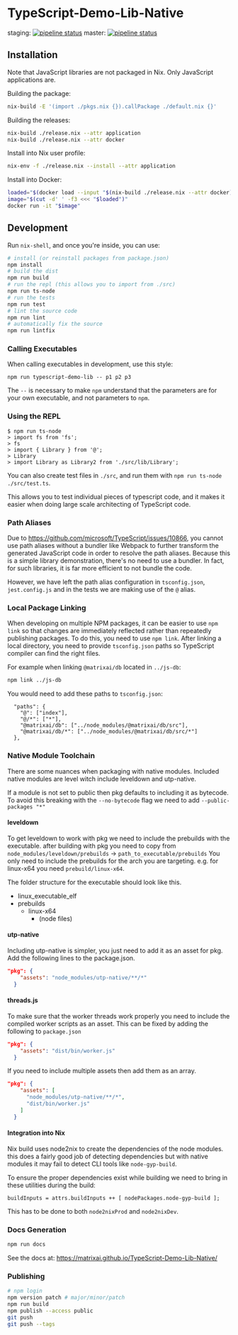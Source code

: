 # TypeScript-Demo-Lib-Native

staging: [![pipeline status](https://gitlab.com/MatrixAI/open-source/TypeScript-Demo-Lib-Native/badges/staging/pipeline.svg)](https://gitlab.com/MatrixAI/open-source/TypeScript-Demo-Lib-Native/commits/staging)
master: [![pipeline status](https://gitlab.com/MatrixAI/open-source/TypeScript-Demo-Lib-Native/badges/master/pipeline.svg)](https://gitlab.com/MatrixAI/open-source/TypeScript-Demo-Lib-Native/commits/master)

## Installation

Note that JavaScript libraries are not packaged in Nix. Only JavaScript applications are.

Building the package:

```sh
nix-build -E '(import ./pkgs.nix {}).callPackage ./default.nix {}'
```

Building the releases:

```sh
nix-build ./release.nix --attr application
nix-build ./release.nix --attr docker
```

Install into Nix user profile:

```sh
nix-env -f ./release.nix --install --attr application
```

Install into Docker:

```sh
loaded="$(docker load --input "$(nix-build ./release.nix --attr docker)")"
image="$(cut -d' ' -f3 <<< "$loaded")"
docker run -it "$image"
```

## Development

Run `nix-shell`, and once you're inside, you can use:

```sh
# install (or reinstall packages from package.json)
npm install
# build the dist
npm run build
# run the repl (this allows you to import from ./src)
npm run ts-node
# run the tests
npm run test
# lint the source code
npm run lint
# automatically fix the source
npm run lintfix
```

### Calling Executables

When calling executables in development, use this style:

```
npm run typescript-demo-lib -- p1 p2 p3
```

The `--` is necessary to make `npm` understand that the parameters are for your own executable, and not parameters to `npm`.

### Using the REPL

```
$ npm run ts-node
> import fs from 'fs';
> fs
> import { Library } from '@';
> Library
> import Library as Library2 from './src/lib/Library';
```

You can also create test files in `./src`, and run them with `npm run ts-node ./src/test.ts`.

This allows you to test individual pieces of typescript code, and it makes it easier when doing large scale architecting of TypeScript code.

### Path Aliases

Due to https://github.com/microsoft/TypeScript/issues/10866, you cannot use path aliases without a bundler like Webpack to further transform the generated JavaScript code in order to resolve the path aliases. Because this is a simple library demonstration, there's no need to use a bundler. In fact, for such libraries, it is far more efficient to not bundle the code.

However, we have left the path alias configuration in `tsconfig.json`, `jest.config.js` and in the tests we are making use of the `@` alias.

### Local Package Linking

When developing on multiple NPM packages, it can be easier to use `npm link` so that changes are immediately reflected rather than repeatedly publishing packages. To do this, you need to use `npm link`. After linking a local directory, you need to provide `tsconfig.json` paths so TypeScript compiler can find the right files.

For example when linking `@matrixai/db` located in `../js-db`:

```sh
npm link ../js-db
```

You would need to add these paths to `tsconfig.json`:

```
  "paths": {
    "@": ["index"],
    "@/*": ["*"],
    "@matrixai/db": ["../node_modules/@matrixai/db/src"],
    "@matrixai/db/*": ["../node_modules/@matrixai/db/src/*"]
  },
```

### Native Module Toolchain

There are some nuances when packaging with native modules.
Included native modules are level witch include leveldown and utp-native.

If a module is not set to public then pkg defaults to including it as bytecode.
To avoid this breaking with the `--no-bytecode` flag we need to add `--public-packages "*"`

#### leveldown

To get leveldown to work with pkg we need to include the prebuilds with the executable.
after building with pkg you need to copy from `node_modules/leveldown/prebuilds` -> `path_to_executable/prebuilds`
You only need to include the prebuilds for the arch you are targeting. e.g. for linux-x64 you need `prebuild/linux-x64`.

The folder structure for the executable should look like this.
- linux_executable_elf
- prebuilds
  - linux-x64
    - (node files)

#### utp-native

Including utp-native is simpler, you just need to add it as an asset for pkg.
Add the following lines to the package.json.
```json
"pkg": {
    "assets": "node_modules/utp-native/**/*"
  }
```

#### threads.js

To make sure that the worker threads work properly you need to include the compiled worker scripts as an asset.
This can be fixed by adding the following to `package.json`

```json
"pkg": {
    "assets": "dist/bin/worker.js"
  }
```

If you need to include multiple assets then add them as an array.

```json
"pkg": {
    "assets": [
      "node_modules/utp-native/**/*",
      "dist/bin/worker.js"
    ]
  }
```

#### Integration into Nix

Nix build uses node2nix to create the dependencies of the node modules. this does a fairly good job of detecting dependencies but with native modules it may fail to detect CLI tools like `node-gyp-build`.

To ensure the proper dependencies exist while building we need to bring in these utilities during the build:

```
buildInputs = attrs.buildInputs ++ [ nodePackages.node-gyp-build ];
```

This has to be done to both `node2nixProd` and `node2nixDev`.

### Docs Generation

```sh
npm run docs
```

See the docs at: https://matrixai.github.io/TypeScript-Demo-Lib-Native/

### Publishing

```sh
# npm login
npm version patch # major/minor/patch
npm run build
npm publish --access public
git push
git push --tags
```
